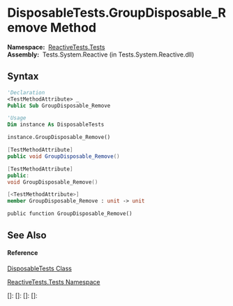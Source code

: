 # DisposableTests.GroupDisposable\_Remove Method

**Namespace:**  [ReactiveTests.Tests](ReactiveTests.Tests\ReactiveTests.Tests.md)  
**Assembly:**  Tests.System.Reactive (in Tests.System.Reactive.dll)

## Syntax

```vb
'Declaration
<TestMethodAttribute> _
Public Sub GroupDisposable_Remove
```

```vb
'Usage
Dim instance As DisposableTests

instance.GroupDisposable_Remove()
```

```csharp
[TestMethodAttribute]
public void GroupDisposable_Remove()
```

```c++
[TestMethodAttribute]
public:
void GroupDisposable_Remove()
```

```fsharp
[<TestMethodAttribute>]
member GroupDisposable_Remove : unit -> unit 
```

```jscript
public function GroupDisposable_Remove()
```

## See Also

#### Reference

[DisposableTests Class](DisposableTests\DisposableTests.md)

[ReactiveTests.Tests Namespace](ReactiveTests.Tests\ReactiveTests.Tests.md)

[]: 
[]: 
[]: 
[]: 